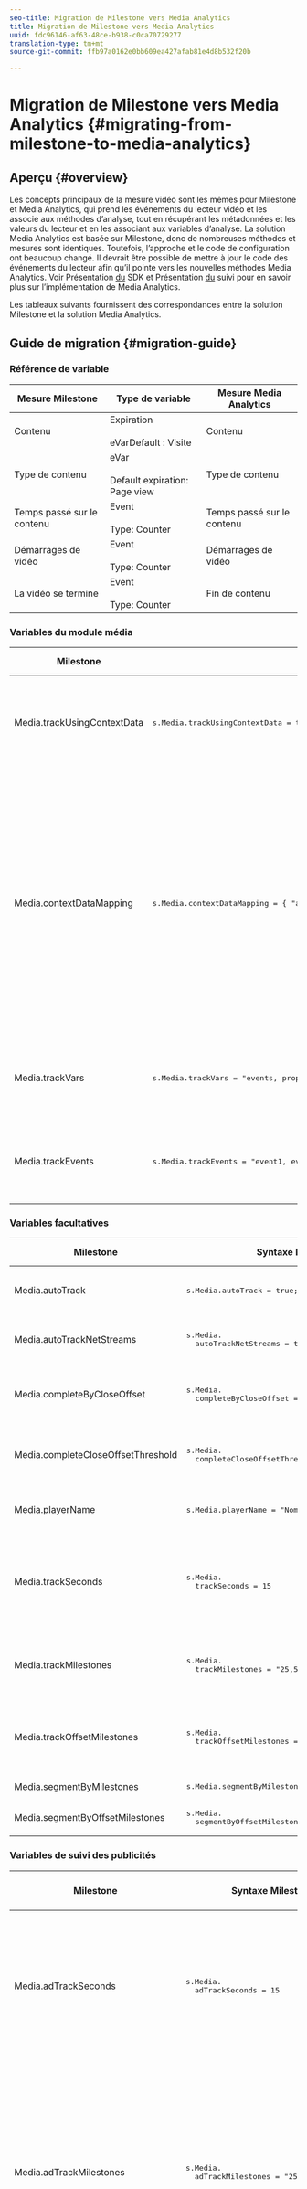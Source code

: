 ```yaml
---
seo-title: Migration de Milestone vers Media Analytics
title: Migration de Milestone vers Media Analytics
uuid: fdc96146-af63-48ce-b938-c0ca70729277
translation-type: tm+mt
source-git-commit: ffb97a0162e0bb609ea427afab81e4d8b532f20b

---
```



# Migration de Milestone vers Media Analytics {#migrating-from-milestone-to-media-analytics}

## Aperçu {#overview}

Les concepts principaux de la mesure vidéo sont les mêmes pour Milestone et Media Analytics, qui prend les événements du lecteur vidéo et les associe aux méthodes d’analyse, tout en récupérant les métadonnées et les valeurs du lecteur et en les associant aux variables d’analyse. La solution Media Analytics est basée sur Milestone, donc de nombreuses méthodes et mesures sont identiques. Toutefois, l’approche et le code de configuration ont beaucoup changé. Il devrait être possible de mettre à jour le code des événements du lecteur afin qu’il pointe vers les nouvelles méthodes Media Analytics. Voir Présentation [du](/help/sdk-implement/setup/setup-overview.md) SDK et Présentation [du](/help/sdk-implement/track-av-playback/track-core-overview.md) suivi pour en savoir plus sur l’implémentation de Media Analytics.

Les tableaux suivants fournissent des correspondances entre la solution Milestone et la solution Media Analytics.

## Guide de migration {#migration-guide}

### Référence de variable

| Mesure Milestone | Type de variable | Mesure Media Analytics |
| --- | --- | --- |
| Contenu | Expiration<br/><br/>eVarDefault : Visite | Contenu |
| Type de contenu | eVar<br/><br/> Default expiration: Page view | Type de contenu |
| Temps passé sur le contenu | Event<br/><br/> Type: Counter | Temps passé sur le contenu |
| Démarrages de vidéo | Event<br/><br/> Type: Counter | Démarrages de vidéo |
| La vidéo se termine | Event<br/><br/> Type: Counter | Fin de contenu |

### Variables du module média

<table>
<thead>
<tr>
<th>Milestone
</th>
<th>Syntaxe Milestone
</th>
<th>Media Analytics
</th>
<th>Syntaxe Media Analytics
</th>
</tr>
</thead>
<tbody>
<tr>
<td>
Media.trackUsingContextData
</td>
<td>
<pre>
s.Media.trackUsingContextData = true;
</pre>
</td>
<td>S.O.
</td>
<td>Toutes les données Media Analytics sont envoyées uniquement à l’aide de données contextuelles.
</td>
</tr>
<tr>
<td>
Media.contextDataMapping
</td>
<td>
<pre>
s.Media.contextDataMapping = { "a.media.name":"eVar2,prop2", "a.media.segment":"eVar3", "a.contentType":"eVar1", "a.media.timePlayed":"event3", "a.media.view":"event1", "a.media.segment.media.View":"event2", "a.media.complete":"event7", "a.media.milestones": { 25:"event4", 50:"event5", 75:"event6" }};
</pre>
</td>
<td>S.O.
</td>
<td>Les données contextuelles Media Analytics sont automatiquement renseignées dans des variables réservées. Le mappage à des eVar, des props et des événements n’est plus nécessaire dans le code de mise en œuvre. Les clients peuvent associer des données contextuelles à des variables à l’aide de règles de traitement.
</td>
</tr>
<tr>
<td>
Media.trackVars
</td>
<td>
<pre>
s.Media.trackVars = "events, prop2, eVar1, eVar2, eVar3";
</pre>
</td>
<td>S.O.
</td>
<td>Plus nécessaire, car le mappage se fait via des variables réservées et des règles de traitement.
</td>
</tr>
<tr>
<td>
Media.trackEvents
</td>
<td>
<pre>
s.Media.trackEvents = "event1, event2, event3, event4, event5, event6, event7"
</pre>
</td>
<td>S.O.
</td>
<td>Plus nécessaire, car le mappage se fait via des variables réservées et des règles de traitement.
</td>
</tr>
</tbody>
</table>

### Variables facultatives

<table>
<thead>
<tr>
<th>Milestone
</th>
<th>Syntaxe Milestone
</th>
<th>Media Analytics
</th>
<th>Syntaxe Media Analytics
</th>
</tr>
</thead>
<tbody>
<tr>
<td>
Media.autoTrack
</td>
<td>
<pre>
s.Media.autoTrack = true;
</pre>
</td>
<td>S.O.
</td>
<td>Nous ne fournissons plus de mappages de lecteur préconfigurés.
</td>
</tr>
<tr>
<td>
Media.autoTrackNetStreams
</td>
<td>
<pre>
s.Media.
  autoTrackNetStreams = true
</pre>
</td>
<td>S.O.
</td>
<td>Nous ne fournissons plus de mappages de lecteur préconfigurés.
</td>
</tr>
<tr>
<td>
Media.completeByCloseOffset
</td>
<td>
<pre>
s.Media.
  completeByCloseOffset = true
</pre>
</td>
<td>S.O.
</td>
<td>Fin de contenu ne prend en charge qu’un marqueur de progression de 100 %.
</td>
</tr>
<tr>
<td>
Media.completeCloseOffsetThreshold
</td>
<td>
<pre>
s.Media.
  completeCloseOffsetThreshold = 1
</pre>
</td>
<td>S.O.
</td>
<td>Fin de contenu ne prend en charge qu’un marqueur de progression de 100 %.
</td>
</tr>
<tr>
<td>
Media.playerName
</td>
<td>
<pre>
s.Media.playerName = "Nom du lecteur personnalisé"
</pre>
</td>
<td>
Clé SDK : playerName; 
Clé API : media.playerName
</td>
<td>
<pre>
MediaHeartbeatConfig.
  playerName
</pre>
</p>
</td>
</tr>
<tr>
<td>
Media.trackSeconds
</td>
<td>
<pre>
s.Media.
  trackSeconds = 15
</pre>
</td>
<td>S.O.
</td>
<td>Media Analytics est défini sur 10 secondes pour le contenu et 1 seconde pour les publicités. Aucune autre option n’est disponible.
</td>
</tr>
<tr>
<td>
Media.trackMilestones
</td>
<td>
<pre>
s.Media.
  trackMilestones = "25,50,75";
</pre>
</td>
<td>S.O.
</td>
<td>Media Analytics effectue toujours le suivi des marqueurs de progression à 10 %, 25 %, 50 %, 75 % et 95 %.
</td>
</tr>
<tr>
<td>
Media.trackOffsetMilestones
</td>
<td>
<pre>
s.Media.
  trackOffsetMilestones = "20,40,60";
</pre>
</td>
<td>S.O.
</td>
<td>Media Analytics effectue toujours le suivi des marqueurs de progression à 10 %, 25 %, 50 %, 75 % et 95 %.
</td>
</tr>
<tr>
<td>
Media.segmentByMilestones
</td>
<td>
<pre>
s.Media.segmentByMilestones = true;
</pre>
</td>
<td>S.O.
</td>
<td>Le suivi automatique n’est plus disponible.
</td>
</tr>
<tr>
<td>
Media.segmentByOffsetMilestones
</td>
<td>
<pre>
s.Media.
  segmentByOffsetMilestones = true;
</pre>
</td>
<td>S.O.
</td>
<td>Le suivi automatique n’est plus disponible.
</td>
</tr>
</tbody>
</table>

### Variables de suivi des publicités

<table>
<thead>
<tr>
<th>Milestone
</th>
<th>Syntaxe Milestone
</th>
<th>Media Analytics
</th>
<th>Syntaxe Media Analytics
</th>
</tr>
</thead>
<tbody>
<tr>
<td>
Media.adTrackSeconds
</td>
<td>
<pre>
s.Media.
  adTrackSeconds = 15
</pre>
</td>
<td>S.O.
</td>
<td>Media Analytics est défini sur 10 secondes pour le contenu et 1 seconde pour les publicités. Aucune autre option n’est disponible.
</td>
</tr>
<tr>
<td>
Media.adTrackMilestones
</td>
<td>
<pre>
s.Media.
  adTrackMilestones = "25,50,75";
</pre>
</td>
<td>S.O.
</td>
<td>Les marqueurs de progression ne sont pas fournis par défaut pour les publicités. Utilisez des mesures calculées pour créer des marqueurs de progression des publicités.
</td>
</tr>
<tr>
<td>
Media.adTrackOffsetMilestones
</td>
<td>
<pre>
s.Media.
  adTrackOffsetMilestones = "20,40,60";
</pre>
</td>
<td>S.O.
</td>
<td>Media Analytics est défini sur 1 seconde pour les publicités. Aucune autre option n’est disponible.
</td>
</tr>
<tr>
<td>
Media.adSegmentByMilestones
</td>
<td>
<pre>
s.Media.
  adSegmentByMilestones = true;
</pre>
</td>
<td>S.O.
</td>
<td>Le suivi automatique n’est plus disponible.
</td>
</tr>
<tr>
<td>
Media.adSegmentByOffsetMilestones
</td>
<td>
<pre>
s.Media.
  adSegmentByOffsetMilestones = true;
</pre>
</td>
<td>S.O.
</td>
<td>Le suivi automatique n’est plus disponible.
</td>
</tr>
</tbody>
</table>

### Méthodes du module média

<table>
<thead>
<tr>
<th>Milestone
</th>
<th>Syntaxe Milestone
</th>
<th>Media Analytics
</th>
<th>Syntaxe Media Analytics
</th>
</tr>
</thead>
<tbody>
<tr>
<td>
Media.open
</td>
<td>
<pre>
s.Media.open(mediaName,mediaLength,mediaPlayerName)
</pre>
</td>
<td>
<pre>
trackSessionStart
</pre>
</td>
<td>
<pre>
trackSessionStart( mediaObject, contextData)
</pre>
</td>
</tr>
<tr>
<td>
mediaName - (Obligatoire) nom de la vidéo tel qu’il doit apparaître dans les rapports vidéo.
</td>
<td>
<pre>
mediaName
</pre>
</td>
<td>
<pre>
name
</pre>
</td>
<td>
<pre>
createMediaObject( name, mediaId, length, streamType)
</pre>
</td>
</tr>
<tr>
<td>
mediaLength - (Obligatoire) durée de la vidéo en secondes.
</td>
<td>
<pre>
mediaLength
</pre>
</td>
<td>
<pre>
length
</pre>
</td>
<td>
<pre>
createMediaObject( name, mediaId, length, streamType)
</pre>
</td>
</tr>
<tr>
<td>
mediaPlayerName - (Obligatoire) nom du lecteur multimédia utilisé pour visionner la vidéo, tel que vous le souhaitez dans les rapports vidéo.
</td>
<td>
<pre>
mediaPlayerName
</pre>
</td>
<td>
<pre>
playerName
</pre>
</td>
<td>
<pre>
MediaHeartbeatConfig.
  playerName
</pre>
</td>
</tr>
<tr>
<td>
Media.openAd
</td>
<td>
<pre>
s.Media.openAd(name,length,playerName,parentName,parentPod,parentPodPosition,CPM)
</pre>
</td>
<td>
<pre>
trackEvent
</pre>
</td>
<td>
<pre>
mediaHeartbeat.trackEvent( MediaHeartbeat.
    Événement.
    AdBreakStart, adBreakObject); ...trackEvent( MediaHeartbeat.
    Événement.
    AdStart, adObject, adCustomMetadata);
</pre>
</td>
</tr>
<tr>
<td>
name - (Obligatoire) nom ou identifiant de la publicité.
</td>
<td>
<pre>
name
</pre>
</td>
<td>
<pre>
name
</pre>
</td>
<td>
<pre>
createAdObject( nom, IDpublicité, position, longueur)
</pre>
</td>
</tr>
<tr>
<td>
length(Obligatoire) Longueur de la publicité.
</td>
<td>
<pre>
length
</pre>
</td>
<td>
<pre>
length
</pre>
</td>
<td>
<pre>
createAdObject( nom, IDpublicité, position, longueur)
</pre>
</td>
</tr>
<tr>
<td>
playerName - (Obligatoire) nom du lecteur média utilisé pour afficher la publicité.
</td>
<td>
<pre>
playerName
</pre>
</td>
<td>
<pre>
playerName
</pre>
</td>
<td>
<pre>
MediaHeartbeatConfig.
  playerName
</pre>
</td>
</tr>
<tr>
<td>
parentName : nom ou ID du contenu principal dans lequel la publicité est incorporée.
</td>
<td>
<pre>
parentName
</pre>
</td>
<td>S.O.
</td>
<td>Hérité automatiquement
</td>
</tr>
<tr>
<td>
parentPod - Position dans le contenu principal où la publicité a été lue.
</td>
<td>
<pre>
parentPod
</pre>
</td>
<td>
<pre>
position
</pre>
</td>
<td>
<pre>
createAdBreakObject( nom, position, startTime)
</pre>
</td>
</tr>
<tr>
<td>
parentPodPosition : position dans le module où la publicité est lue.
</td>
<td>
<pre>
parentPodPosition
</pre>
</td>
<td>
<pre>
position
</pre>
</td>
<td>
<pre>
createAdObject( nom, IDpublicité, position, longueur)
</pre>
</td>
</tr>
<tr>
<td>
CPMTle CPM ou CPM chiffré (précédé du préfixe "~") qui s’applique à cette lecture.
</td>
<td>
<pre>
CPM
</pre>
</td>
<td>S.O.
</td>
<td>Non disponible par défaut dans Media Analytics
</td>
</tr>
<tr>
<td>
Media.click
</td>
<td>
<pre>
s.Media.click(name,offset)
</pre>
</td>
<td>S.O.
</td>
<td>Utilisez un appel d’analyse de lien personnalisé pour effectuer le suivi des clics
</td>
</tr>
<tr>
<td>
Media.close
</td>
<td>
<pre>
s.Media.close(mediaName)
</pre>
</td>
<td>
<pre>
trackSessionEnd
</pre>
</td>
<td>
<pre>
trackSessionEnd()
</pre>
</td>
</tr>
<tr>
<td>
Media.complete
</td>
<td>
<pre>
s.Media.complete(name,offset)
</pre>
</td>
<td>
<pre>
trackComplete
</pre>
</td>
<td>
<pre>
trackComplete()
</pre>
</td>
</tr>
<tr>
<td>
<pre>
Media.play
</pre>
</td>
<td>
<pre>
s.Media.play(name,offset,segmentNum,segment,segmentLength)
</pre>
</td>
<td>
<pre>
trackPlay
</pre>
</td>
<td>
<pre>
trackPlay()
</pre>
</td>
</tr>
<tr>
<td>
<pre>
Media.stop
</pre>
</td>
<td>
<pre>
s.Media.stop(mediaName,mediaOffset)
</pre>
</td>
<td>
<pre>
trackPause
</pre> ou 
<pre>
trackEvent
</pre>
</td>
<td>
<pre>
trackPause()
</pre> 
ou
<pre>
trackEvent( MediaHeartbeat.
  Événement.
  SeekStart)
</pre> ou
<pre>
trackEvent( MediaHeartbeat.
  Événement.
  BufferStart);
</pre>
</td>
</tr>
<tr>
<td>
<pre>
Media.monitor
</pre>
</td>
<td>
<pre>
s.Media.monitor(s, media)
</pre>
</td>
<td>Utilisez des métadonnées personnalisées ou standard pour définir des variables supplémentaires
</td>
<td>
<pre>
var customVideoMetadata = { isUserLoggingIn: 
    "false", tvStation: 
    "Sample TV station", programmeur : 
    "Sample programmer"}; ...
var standardVideoMetadata = {};
standardVideoMetadata [MediaHeartbeat.
   VideoMetadataKeys.
   EPISODE] = "Sample Episode";
standardVideoMetadata [MediaHeartbeat.
   VideoMetadataKeys.
   SHOW] = "Sample Show"; ...
mediaObject.setValue( MediaHeartbeat.
  MediaObjectKey.
  StandardVideoMetadata, standardVideoMetadata);
</pre>
</td>
</tr>
<tr>
<td>
<pre>
Media.track
</pre>
</td>
<td>
<pre>
s.Media.track(mediaName)
</pre>
</td>
<td>S.O.
</td>
<td>Le suivi de la fréquence des appels est défini automatiquement.
</td>
</tr>
</tbody>
</table>

